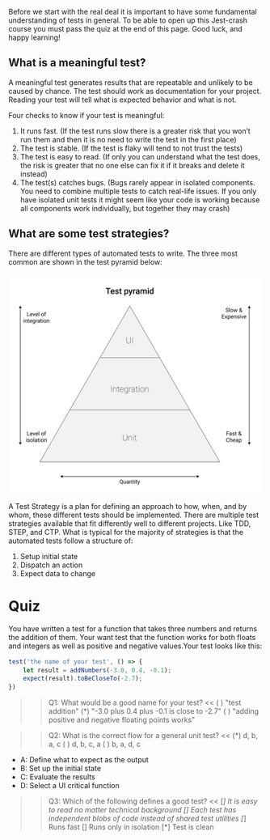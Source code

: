 Before we start with the real deal it is important to have some fundamental understanding of tests in general. To be able to open up this Jest-crash course you must pass the quiz at the end of this page. Good luck, and happy learning! 

## What is a meaningful test?

A meaningful test generates results that are repeatable and unlikely to be caused by chance. The test should work as documentation for your project. Reading your test will tell what is expected behavior and what is not.

Four checks to know if your test is meaningful:

1. It runs fast. (If the test runs slow there is a greater risk that you won’t run them and then it is no need to write the test in the first place)
2. The test is stable. (If the test is flaky will tend to not trust the tests)
3. The test is easy to read. (If only you can understand what the test does, the risk is greater that no one else can fix it if it breaks and delete it instead)
4. The test(s) catches bugs. (Bugs rarely appear in isolated components. You need to combine multiple tests to catch real-life issues. If you only have isolated unit tests it might seem like your code is working because all components work individually, but together they may crash)

## What are some test strategies?

There are different types of automated tests to write. The three most common are shown in the test pyramid below:

![test pyramid](./assets/testPyramid.png)

A Test Strategy is a plan for defining an approach to how, when, and by whom, these different tests should be implemented. There are multiple test strategies available that fit differently well to different projects. Like TDD, STEP, and CTP. What is typical for the majority of strategies is that the automated tests follow a structure of:

1. Setup initial state
2. Dispatch an action
3. Expect data to change

# Quiz

You have written a test for a function that takes three numbers and returns the addition of them. Your want test that the function works for both floats and integers as well as positive and negative values.Your test looks like this: 

```js
test('the name of your test', () => {
    let result = addNumbers(-3.0, 0.4, -0.1);
    expect(result).toBeCloseTo(-2.7);
})
```

>>Q1: What would be a good name for your test? <<
( ) "test addition"
(*) "-3.0 plus 0.4 plus -0.1 is close to -2.7"
( ) "adding positive and negative floating points works"


>>Q2: What is the correct flow for a general unit test? <<
(*) d, b, a, c
( ) d, b, c, a
( ) b, a, d, c

- A: Define what to expect as the output
- B: Set up the initial state
- C: Evaluate the results
- D: Select a UI critical function

>>Q3: Which of the following defines a good test? <<
[*] It is easy to read no matter technical background
[] Each test has independent blobs of code instead of shared test utilities
[*] Runs fast 
[] Runs only in isolation
[*] Test is clean 





